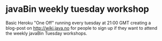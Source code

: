 # javaBin weekly tuesday workshop
Basic Heroku "One Off" running every tuesday at 21:00 GMT creating a blog-post on http://wiki.java.no for people to sign up if they want to attend the weekly javaBin Tuesday workshops.

